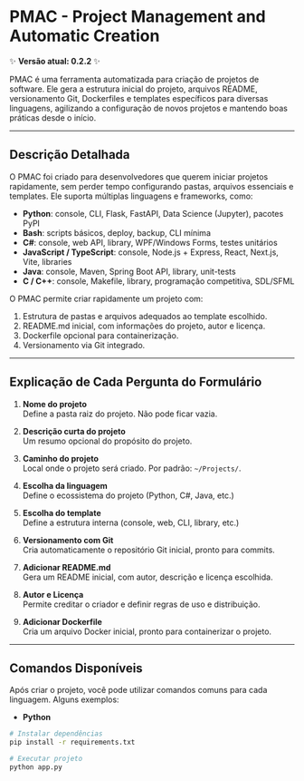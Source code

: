 # PMAC - Project Management and Automatic Creation

✨ **Versão atual: 0.2.2** ✨  

PMAC é uma ferramenta automatizada para criação de projetos de software. Ele gera a estrutura inicial do projeto, arquivos README, versionamento Git, Dockerfiles e templates específicos para diversas linguagens, agilizando a configuração de novos projetos e mantendo boas práticas desde o início.

---

## Descrição Detalhada

O PMAC foi criado para desenvolvedores que querem iniciar projetos rapidamente, sem perder tempo configurando pastas, arquivos essenciais e templates. Ele suporta múltiplas linguagens e frameworks, como:

- **Python**: console, CLI, Flask, FastAPI, Data Science (Jupyter), pacotes PyPI  
- **Bash**: scripts básicos, deploy, backup, CLI mínima  
- **C#**: console, web API, library, WPF/Windows Forms, testes unitários  
- **JavaScript / TypeScript**: console, Node.js + Express, React, Next.js, Vite, libraries  
- **Java**: console, Maven, Spring Boot API, library, unit-tests  
- **C / C++**: console, Makefile, library, programação competitiva, SDL/SFML

O PMAC permite criar rapidamente um projeto com:

1. Estrutura de pastas e arquivos adequados ao template escolhido.
2. README.md inicial, com informações do projeto, autor e licença.
3. Dockerfile opcional para containerização.
4. Versionamento via Git integrado.

---

## Explicação de Cada Pergunta do Formulário

1. **Nome do projeto**  
   Define a pasta raiz do projeto. Não pode ficar vazia.  

2. **Descrição curta do projeto**  
   Um resumo opcional do propósito do projeto.  

3. **Caminho do projeto**  
   Local onde o projeto será criado. Por padrão: `~/Projects/`.  

4. **Escolha da linguagem**  
   Define o ecossistema do projeto (Python, C#, Java, etc.)  

5. **Escolha do template**  
   Define a estrutura interna (console, web, CLI, library, etc.)  

6. **Versionamento com Git**  
   Cria automaticamente o repositório Git inicial, pronto para commits.  

7. **Adicionar README.md**  
   Gera um README inicial, com autor, descrição e licença escolhida.  

8. **Autor e Licença**  
   Permite creditar o criador e definir regras de uso e distribuição.  

9. **Adicionar Dockerfile**  
   Cria um arquivo Docker inicial, pronto para containerizar o projeto.

---

## Comandos Disponíveis

Após criar o projeto, você pode utilizar comandos comuns para cada linguagem. Alguns exemplos:

- **Python**  
```bash
# Instalar dependências
pip install -r requirements.txt

# Executar projeto
python app.py
